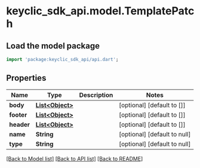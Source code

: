# keyclic_sdk_api.model.TemplatePatch

## Load the model package
```dart
import 'package:keyclic_sdk_api/api.dart';
```

## Properties
Name | Type | Description | Notes
------------ | ------------- | ------------- | -------------
**body** | [**List&lt;Object&gt;**](Object.md) |  | [optional] [default to []]
**footer** | [**List&lt;Object&gt;**](Object.md) |  | [optional] [default to []]
**header** | [**List&lt;Object&gt;**](Object.md) |  | [optional] [default to []]
**name** | **String** |  | [optional] [default to null]
**type** | **String** |  | [optional] [default to null]

[[Back to Model list]](../README.md#documentation-for-models) [[Back to API list]](../README.md#documentation-for-api-endpoints) [[Back to README]](../README.md)


